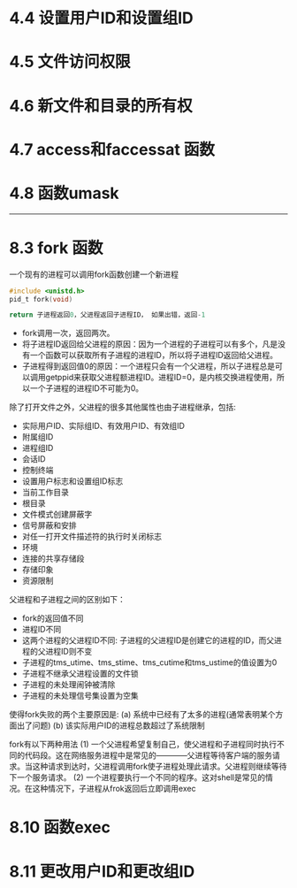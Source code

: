 # 4.4 设置用户ID和设置组ID
# 4.5 文件访问权限
# 4.6 新文件和目录的所有权
# 4.7 access和faccessat 函数
# 4.8 函数umask

------
# 8.3 fork 函数
一个现有的进程可以调用fork函数创建一个新进程
```c
#include <unistd.h>
pid_t fork(void)

return 子进程返回0，父进程返回子进程ID， 如果出错，返回-1
```
- fork调用一次，返回两次。
- 将子进程ID返回给父进程的原因：因为一个进程的子进程可以有多个，凡是没有一个函数可以获取所有子进程的进程ID，所以将子进程ID返回给父进程。
- 子进程得到返回值0的原因：一个进程只会有一个父进程，所以子进程总是可以调用getppid来获取父进程额进程ID。进程ID=0，是内核交换进程使用，所以一个子进程的进程ID不可能为0。

除了打开文件之外，父进程的很多其他属性也由子进程继承，包括:
- 实际用户ID、实际组ID、有效用户ID、有效组ID
- 附属组ID
- 进程组ID
- 会话ID
- 控制终端
- 设置用户标志和设置组ID标志
- 当前工作目录
- 根目录
- 文件模式创建屏蔽字
- 信号屏蔽和安排
- 对任一打开文件描述符的执行时关闭标志
- 环境
- 连接的共享存储段
- 存储印象
- 资源限制

父进程和子进程之间的区别如下：
- fork的返回值不同
- 进程ID不同
- 这两个进程的父进程ID不同: 子进程的父进程ID是创建它的进程的ID，而父进程的父进程ID则不变
- 子进程的tms_utime、tms_stime、tms_cutime和tms_ustime的值设置为0
- 子进程不继承父进程设置的文件锁
- 子进程的未处理闹钟被清除
- 子进程的未处理信号集设置为空集

使得fork失败的两个主要原因是:
(a) 系统中已经有了太多的进程(通常表明某个方面出了问题)
(b) 该实际用户ID的进程总数超过了系统限制

fork有以下两种用法
(1) 一个父进程希望复制自己，使父进程和子进程同时执行不同的代码段。这在网络服务进程中是常见的————父进程等待客户端的服务请求。当这种请求到达时，父进程调用fork使子进程处理此请求。父进程则继续等待下一个服务请求。
(2) 一个进程要执行一个不同的程序。这对shell是常见的情况。在这种情况下，子进程从frok返回后立即调用exec
# 8.10 函数exec
# 8.11 更改用户ID和更改组ID
